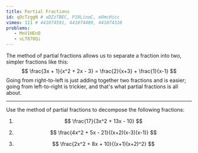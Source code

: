```yaml
---
title: Partial Fractions
id: qOcTzggN # xDZzTBEC, P18LinoC, eOmcHicc
vimeo: 111 # 441074591, 441074489, 441074310
problems:
   - MnV1HEnD
   - vLT87OQi
---
```


The method of partial fractions allows us to separate a fraction into two, simpler fractions like this:
$$
\frac{3x + 1}{x^2 + 2x - 3} = \frac{2}{x+3} + \frac{1}{x-1}
$$
Going from right-to-left is just adding together two fractions and is easier; going from left-to-right is trickier, and that's what partial fractions is all about.

---

Use the method of partial fractions to decompose the following fractions:

 1. $$
    \frac{17}{3x^2 + 13x - 10}
    $$

 1. $$
    \frac{4x^2 + 5x - 21}{(x+2)(x-3)(x-1)}
    $$

 1. $$
    \frac{2x^2 + 8x + 10}{(x+1)(x+2)^2}
    $$

